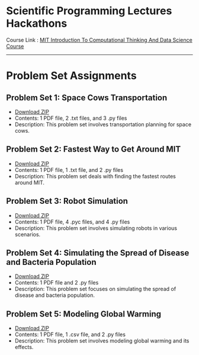 # Scientific Programming Lectures Hackathons

Course Link : [MIT Introduction To Computational Thinking And Data Science Course ](https://ocw.mit.edu/courses/6-0002-introduction-to-computational-thinking-and-data-science-fall-2016/pages/syllabus/)

---


# Problem Set Assignments

## Problem Set 1: Space Cows Transportation
- [Download ZIP](https://ocw.mit.edu/courses/6-0002-introduction-to-computational-thinking-and-data-science-fall-2016/resources/ps1/)
- Contents: 1 PDF file, 2 .txt files, and 3 .py files
- Description: This problem set involves transportation planning for space cows.

## Problem Set 2: Fastest Way to Get Around MIT
- [Download ZIP](https://ocw.mit.edu/courses/6-0002-introduction-to-computational-thinking-and-data-science-fall-2016/resources/ps2/)
- Contents: 1 PDF file, 1 .txt file, and 2 .py files
- Description: This problem set deals with finding the fastest routes around MIT.

## Problem Set 3: Robot Simulation
- [Download ZIP](https://ocw.mit.edu/courses/6-0002-introduction-to-computational-thinking-and-data-science-fall-2016/resources/ps3/)
- Contents: 1 PDF file, 4 .pyc files, and 4 .py files
- Description: This problem set involves simulating robots in various scenarios.

## Problem Set 4: Simulating the Spread of Disease and Bacteria Population
- [Download ZIP](https://ocw.mit.edu/courses/6-0002-introduction-to-computational-thinking-and-data-science-fall-2016/resources/ps4/)
- Contents: 1 PDF file and 2 .py files
- Description: This problem set focuses on simulating the spread of disease and bacteria population.

## Problem Set 5: Modeling Global Warming
- [Download ZIP](https://ocw.mit.edu/courses/6-0002-introduction-to-computational-thinking-and-data-science-fall-2016/resources/ps5/)
- Contents: 1 PDF file, 1 .csv file, and 2 .py files
- Description: This problem set involves modeling global warming and its effects.

